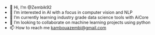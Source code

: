 - 👋 Hi, I’m @Zembik92
- 👀 I’m interested in AI with a focus in computer vision and NLP
- 🌱 I’m currently learning industry grade data science tools with AiCore
- 💞️ I’m looking to collaborate on machine learning projects using python
- 📫 How to reach me kambouazembi@gmail.com

<!---
Zembik92/Zembik92 is a ✨ special ✨ repository because its `README.md` (this file) appears on your GitHub profile.
You can click the Preview link to take a look at your changes.
--->
